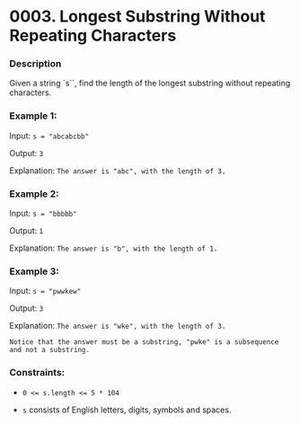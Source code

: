 # 0003. Longest Substring Without Repeating Characters

### Description
Given a string `s``, find the length of the longest substring without repeating characters.

 

### Example 1:

Input: `s = "abcabcbb"`

Output: `3`

Explanation: `The answer is "abc", with the length of 3.`


### Example 2:

Input: `s = "bbbbb"`

Output: `1`

Explanation: `The answer is "b", with the length of 1.`

### Example 3:

Input: `s = "pwwkew"`

Output: `3`

Explanation: `The answer is "wke", with the length of 3.`

`Notice that the answer must be a substring, "pwke" is a subsequence and not a substring.`

 

### Constraints:

* `0 <= s.length <= 5 * 104`

* `s` consists of English letters, digits, symbols and spaces.

